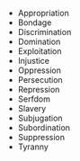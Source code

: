- Appropriation
- Bondage
- Discrimination
- Domination
- Exploitation
- Injustice
- Oppression
- Persecution
- Repression
- Serfdom
- Slavery
- Subjugation
- Subordination
- Suppression
- Tyranny
